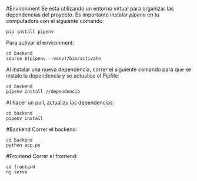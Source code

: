 #Environment
Se está utilizando un entorno virtual para organizar las dependencias del proyecto. Es importante instalar _pipenv_ en tu computadora con el siguiente comando:

```
pip install pipenv
```

Para activar el environment:

```
cd backend
source $(pipenv --venv)/bin/activate
```

Al instalar una nueva dependencia, correr el siguiente comando para que se instale la dependencia y se actualice el Pipfile:

```
cd backend
pipenv install //dependencia
```

Al hacer un pull, actualiza las dependencias:

```
cd backend
pipenv install
```

#Backend
Correr el backend:

```
cd backend
python app.py
```

#Frontend
Correr el frontend:

```
cd frontend
ng serve
```
